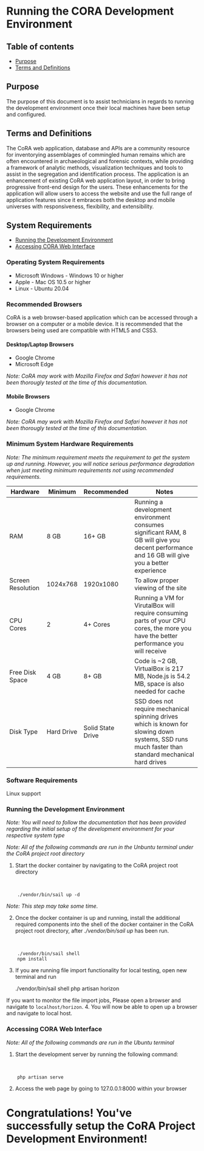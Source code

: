 # Running the CORA Development Environment

## Table of contents
- [Purpose](#purpose)
- [Terms and Definitions](#terms-and-definitions)

## Purpose
The purpose of this document is to assist technicians in regards to running the development environment once their local machines have been setup and configured.

## Terms and Definitions
The CoRA web application, database and APIs are a community resource for inventorying assemblages of commingled human remains which are often encountered in archaeological and forensic contexts, while providing a framework of analytic methods, visualization techniques and tools to assist in the segregation and identification process. The application is an enhancement of existing CoRA web application layout, in order to bring progressive front-end design for the users. These enhancements for the application will allow users to access the website and use the full range of application features since it embraces both the desktop and mobile universes with responsiveness, flexibility, and extensibility.

## System Requirements
 
- [Running the Development Environment](#running-the-development-environment)
- [Accessing CORA Web Interface](#accessing-cora-web-interface)

### Operating System Requirements

- Microsoft Windows - Windows 10 or higher
- Apple - Mac OS 10.5 or higher 
- Linux - Ubuntu 20.04

### Recommended Browsers

CoRA is a web browser-based application which can be accessed through a browser on a computer or a mobile device. It is recommended that the browsers being used are compatible with HTML5 and CSS3.  

#### Desktop/Laptop Browsers
- Google Chrome
- Microsoft Edge

*Note: CoRA may work with Mozilla Firefox and Safari however it has not been thorougly tested at the time of this documentation.*

#### Mobile Browsers
- Google Chrome

*Note: CoRA may work with Mozilla Firefox and Safari however it has not been thorougly tested at the time of this documentation.*

### Minimum System Hardware Requirements
*Note: The minimum requirement meets the requirement to get the system up and running. However, you will notice serious performance degradation when just meeting minimum requirements not using recommended requirements.*

| Hardware          | Minimum    | Recommended       | Notes                                                                                                                                              |
| ----------------- | ---------- | ----------------- | -------------------------------------------------------------------------------------------------------------------------------------------------- |
| RAM               | 8 GB      | 16+ GB             | Running a development environment consumes significant RAM, 8 GB will give you decent performance and 16 GB will give you a better experience      |
| Screen Resolution | 1024x768   | 1920x1080         |   To allow proper viewing of the site                                                                                                                                                 |
| CPU Cores         | 2          | 4+ Cores          | Running a VM for VirutalBox will require consuming parts of your CPU cores, the more you have the better performance you will receive                 |
| Free Disk Space   | 4 GB       | 8+ GB             | Code is ~2 GB, VirtualBox is 217 MB, Node.js is 54.2 MB, space is also needed for cache                                                                            |
| Disk Type         | Hard Drive | Solid State Drive | SSD does not require mechanical spinning drives which is known for slowing down systems, SSD runs much faster than standard mechanical hard drives |

### Software Requirements

Linux support

### Running the Development Environment
*Note: You will need to follow the documentation that has been provided regarding the initial setup of the development environment for your respective system type*

*Note: All of the following commands are run in the Unbuntu terminal under the CoRA project root directory*

1. Start the docker container by navigating to the CoRA project root directory

</br>

		./vendor/bin/sail up -d

*Note: This step may take some time.*

2. Once the docker container is up and running, install the additional required components into the shell of the docker container
	in the CoRA project root directory, after *./vendor/bin/sail up* has been run.

</br>

		./vendor/bin/sail shell
		npm install

3. If you are running file import functionality for local testing, open new terminal and run

	./vendor/bin/sail shell
	php artisan horizon

If you want to monitor the file import jobs, Please open a browser and navigate to `localhost/horizon`.
4. You will now be able to open up a browser and navigate to local host.

### Accessing CORA Web Interface

*Note: All of the following commands are run in the Ubuntu terminal*

1. Start the development server by running the following command:

</br>

		php artisan serve

2. Access the web page by going to 127.0.0.1:8000 within your browser

# Congratulations! You've successfully setup the CoRA Project Development Environment!
